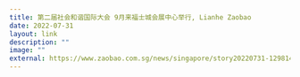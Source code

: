 ```yaml
---
title: 第二届社会和谐国际大会 9月来福士城会展中心举行, Lianhe Zaobao
date: 2022-07-31
layout: link
description: ""
image: ""
external: https://www.zaobao.com.sg/news/singapore/story20220731-1298149
---
```

